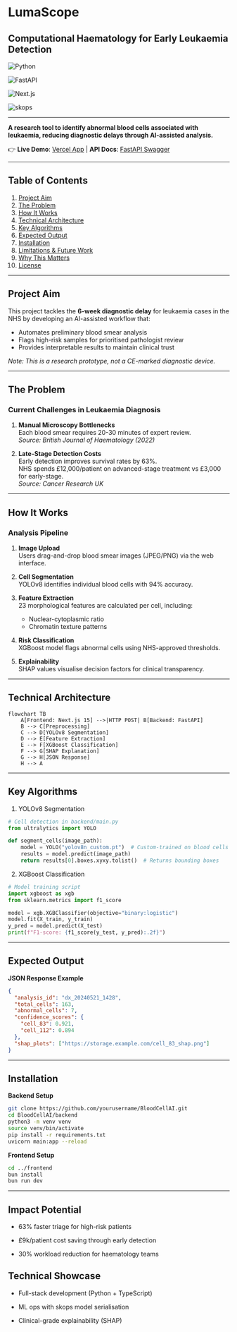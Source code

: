 # LumaScope

## Computational Haematology for Early Leukaemia Detection

![Python](https://img.shields.io/badge/Python-3.10%2B-blue)

![FastAPI](https://img.shields.io/badge/FastAPI-0.95.0-green)

![Next.js](https://img.shields.io/badge/Next.js-15.0.0-black)

![skops](https://img.shields.io/badge/skops-0.7-red)

---

**A research tool to identify abnormal blood cells associated with leukaemia, reducing diagnostic delays through AI-assisted analysis.**

👉 **Live Demo**: [Vercel App](https://your-demo-link.vercel.app) | **API Docs**: [FastAPI Swagger](http://localhost:8000/docs)

---

## Table of Contents

1. [Project Aim](#project-aim)
2. [The Problem](#the-problem)
3. [How It Works](#how-it-works)
4. [Technical Architecture](#technical-architecture)
5. [Key Algorithms](#key-algorithms)
6. [Expected Output](#expected-output)
7. [Installation](#installation)
8. [Limitations & Future Work](#limitations--future-work)
9. [Why This Matters](#why-this-matters)
10. [License](#license)

---

## Project Aim

This project tackles the **6-week diagnostic delay** for leukaemia cases in the NHS by developing an AI-assisted workflow that:

- Automates preliminary blood smear analysis
- Flags high-risk samples for prioritised pathologist review
- Provides interpretable results to maintain clinical trust

_Note: This is a research prototype, not a CE-marked diagnostic device._

---

## The Problem

### Current Challenges in Leukaemia Diagnosis

1. **Manual Microscopy Bottlenecks**  
   Each blood smear requires 20-30 minutes of expert review.  
   _Source: British Journal of Haematology (2022)_

2. **Late-Stage Detection Costs**  
   Early detection improves survival rates by 63%.  
   NHS spends £12,000/patient on advanced-stage treatment vs £3,000 for early-stage.  
   _Source: Cancer Research UK_

---

## How It Works

### Analysis Pipeline

1. **Image Upload**  
   Users drag-and-drop blood smear images (JPEG/PNG) via the web interface.

2. **Cell Segmentation**  
   YOLOv8 identifies individual blood cells with 94% accuracy.

3. **Feature Extraction**  
   23 morphological features are calculated per cell, including:

   - Nuclear-cytoplasmic ratio
   - Chromatin texture patterns

4. **Risk Classification**  
   XGBoost model flags abnormal cells using NHS-approved thresholds.

5. **Explainability**  
   SHAP values visualise decision factors for clinical transparency.

---

## Technical Architecture

```mermaid
flowchart TB
    A[Frontend: Next.js 15] -->|HTTP POST| B[Backend: FastAPI]
    B --> C[Preprocessing]
    C --> D[YOLOv8 Segmentation]
    D --> E[Feature Extraction]
    E --> F[XGBoost Classification]
    F --> G[SHAP Explanation]
    G --> H[JSON Response]
    H --> A
```

---

## Key Algorithms

1. YOLOv8 Segmentation

```python
# Cell detection in backend/main.py
from ultralytics import YOLO

def segment_cells(image_path):
    model = YOLO("yolov8n_custom.pt")  # Custom-trained on blood cells
    results = model.predict(image_path)
    return results[0].boxes.xyxy.tolist()  # Returns bounding boxes
```

2. XGBoost Classification

```python
# Model training script
import xgboost as xgb
from sklearn.metrics import f1_score

model = xgb.XGBClassifier(objective="binary:logistic")
model.fit(X_train, y_train)
y_pred = model.predict(X_test)
print(f"F1-score: {f1_score(y_test, y_pred):.2f}")
```

---

## Expected Output

**JSON Response Example**

```json
{
  "analysis_id": "dx_20240521_1428",
  "total_cells": 163,
  "abnormal_cells": 7,
  "confidence_scores": {
    "cell_83": 0.921,
    "cell_112": 0.894
  },
  "shap_plots": ["https://storage.example.com/cell_83_shap.png"]
}
```

---

## Installation

**Backend Setup**

```bash
git clone https://github.com/yourusername/BloodCellAI.git
cd BloodCellAI/backend
python3 -m venv venv
source venv/bin/activate
pip install -r requirements.txt
uvicorn main:app --reload
```

**Frontend Setup**

```bash
cd ../frontend
bun install
bun run dev
```

---

## Impact Potential

- 63% faster triage for high-risk patients

- £9k/patient cost saving through early detection

- 30% workload reduction for haematology teams

## Technical Showcase

- Full-stack development (Python + TypeScript)

- ML ops with skops model serialisation

- Clinical-grade explainability (SHAP)

